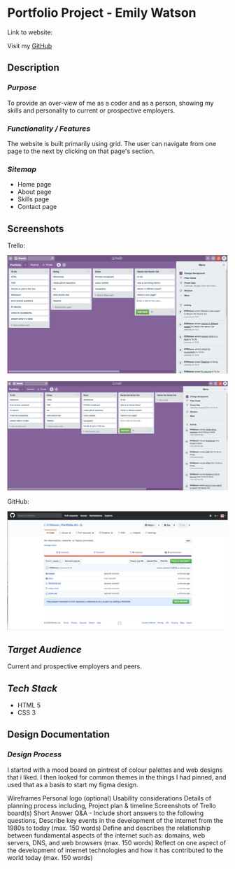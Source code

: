 # Portfolio Project - Emily Watson

Link to website:

Visit my [GitHub](https://github.com/EVWatson/Portfolio-A1--3-)

## Description

### *Purpose* 

To provide an over-view of me as a coder and as a person, showing my skills and personality to current or prospective employers.

### *Functionality / Features*

The website is built primarily using grid. The user can navigate from one page to the next by clicking on that page's section. 


### *Sitemap*

- Home page
- About page
- Skills page
- Contact page


## Screenshots

Trello:

![Trello1](docs/Trello1.png)

![trello2](docs/trello2.png)

GitHub:

![git1](docs/git1.png)




## *Target Audience*

Current and prospective employers and peers.


## *Tech Stack* 

- HTML 5
- CSS 3


## Design Documentation

### *Design Process*

I started with a mood board on pintrest of colour palettes and web designs that i liked. I then looked for common themes in the things I had pinned, and used that as a basis to start my figma design.


Wireframes
Personal logo (optional)
Usability considerations
Details of planning process including,
Project plan & timeline
Screenshots of Trello board(s)
Short Answer Q&A - Include short answers to the following questions,
Describe key events in the development of the internet from the 1980s to today (max. 150 words)
Define and describes the relationship between fundamental aspects of the internet such as: domains, web servers, DNS, and web browsers (max. 150 words)
Reflect on one aspect of the development of internet technologies and how it has contributed to the world today (max. 150 words)